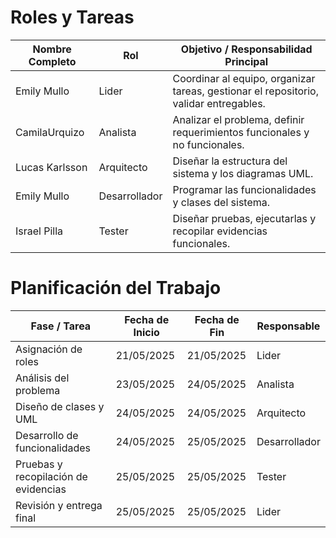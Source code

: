 # Roles y Tareas

| Nombre Completo | Rol | Objetivo / Responsabilidad Principal |
|------------------|------|----------------------------------------|
| Emily Mullo | Lider | Coordinar al equipo, organizar tareas, gestionar el repositorio, validar entregables. |
| CamilaUrquizo | Analista | Analizar el problema, definir requerimientos funcionales y no funcionales. |
| Lucas Karlsson | Arquitecto | Diseñar la estructura del sistema y los diagramas UML. |
| Emily Mullo | Desarrollador | Programar las funcionalidades y clases del sistema. |
| Israel Pilla | Tester | Diseñar pruebas, ejecutarlas y recopilar evidencias funcionales. |

# Planificación del Trabajo

| Fase / Tarea | Fecha de Inicio | Fecha de Fin | Responsable |
|------------------|--------------|--------------|------------------------|
| Asignación de roles| 21/05/2025 | 21/05/2025 | Lider |
| Análisis del problema| 23/05/2025 | 24/05/2025 | Analista |
| Diseño de clases y UML | 24/05/2025 | 24/05/2025 | Arquitecto |
| Desarrollo de funcionalidades | 24/05/2025 | 25/05/2025 | Desarrollador |
| Pruebas y recopilación de evidencias| 25/05/2025 | 25/05/2025 | Tester |
| Revisión y entrega final| 25/05/2025 | 25/05/2025 | Lider |
